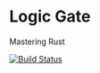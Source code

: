 Logic Gate
===
Mastering Rust

[![Build Status](https://travis-ci.org/the6thm0nth/logic-gate.svg?branch=master)](https://travis-ci.org/the6thm0nth/logic-gate)